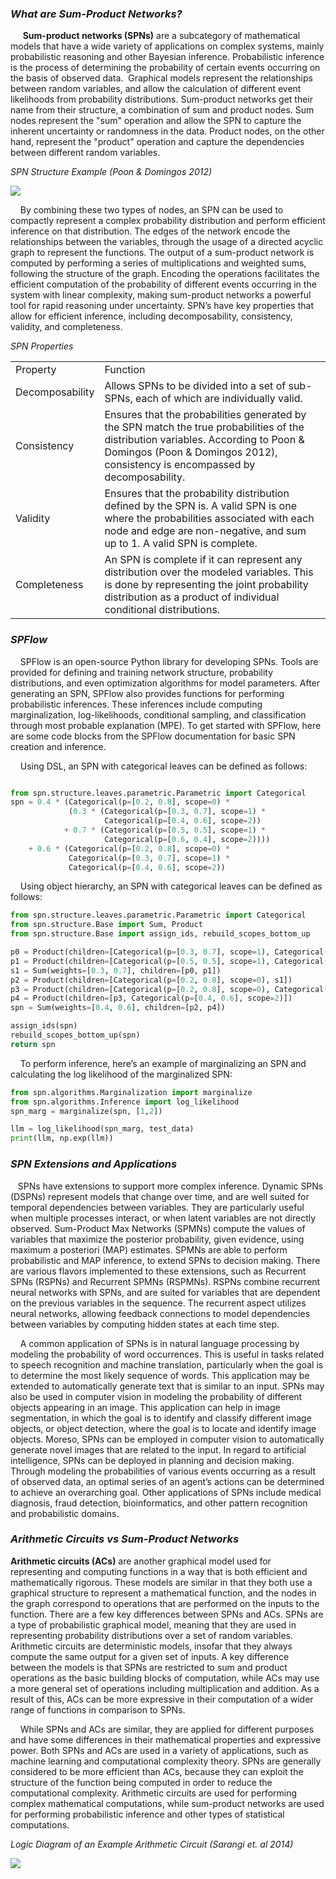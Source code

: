 ### _What are Sum-Product Networks?_

     **Sum-product networks (SPNs)** are a subcategory of mathematical models that have a wide variety of applications on complex systems, mainly probabilistic reasoning and other Bayesian inference. Probabilistic inference is the process of determining the probability of certain events occurring on the basis of observed data.  Graphical models represent the relationships between random variables, and allow the calculation of different event likelihoods from probability distributions. Sum-product networks get their name from their structure, a combination of sum and product nodes. Sum nodes represent the "sum" operation and allow the SPN to capture the inherent uncertainty or randomness in the data. Product nodes, on the other hand, represent the "product" operation and capture the dependencies between different random variables. 

_SPN Structure Example (Poon & Domingos 2012)_

![](https://lh6.googleusercontent.com/X2j2iEcky7x2syfIKyepIoyn3ZJgIAGWm0X0BXqcmht7np5XblGBuvninzu8MMQXsuOA_ZrkTNT6AwQD6Fr__sHgm7dSESqIDhrj-_mDUUdKd98YyP3mEvVcOgZ6vDpyVnj7D_8AbQ_3bHWduU2cLcvA2Aa1S9ZHkVB0-5-tSzcbdSdXMduSENaWRieOeA)

    By combining these two types of nodes, an SPN can be used to compactly represent a complex probability distribution and perform efficient inference on that distribution. The edges of the network encode the relationships between the variables, through the usage of a directed acyclic graph to represent the functions. The output of a sum-product network is computed by performing a series of multiplications and weighted sums, following the structure of the graph. Encoding the operations facilitates the efficient computation of the probability of different events occurring in the system with linear complexity, making sum-product networks a powerful tool for rapid reasoning under uncertainty. SPN’s have key properties that allow for efficient inference, including decomposability, consistency, validity, and completeness.

_SPN Properties_

<table><tbody><tr><td>Property</td><td>Function</td></tr><tr><td>Decomposability</td><td>Allows SPNs to be divided into a set of sub-SPNs, each of which are individually valid.&nbsp;</td></tr><tr><td>Consistency</td><td>Ensures that the probabilities generated by the SPN match the true probabilities of the distribution variables. According to Poon &amp; Domingos (Poon &amp; Domingos 2012), consistency is encompassed by decomposability.</td></tr><tr><td>Validity</td><td>Ensures that the probability distribution defined by the SPN is. A valid SPN is one where the probabilities associated with each node and edge are non-negative, and sum up to 1. A valid SPN is complete.</td></tr><tr><td>Completeness</td><td>An SPN is complete if it can represent any distribution over the modeled variables. This is done by representing the joint probability distribution as a product of individual conditional distributions.&nbsp;</td></tr></tbody></table>

### _SPFlow_

    SPFlow is an open-source Python library for developing SPNs. Tools are provided for defining and training network structure, probability distributions, and even optimization algorithms for model parameters. After generating an SPN, SPFlow also provides functions for performing probabilistic inferences. These inferences include computing marginalization, log-likelihoods, conditional sampling, and classification through most probable explanation (MPE). To get started with SPFlow, here are some code blocks from the SPFlow documentation for basic SPN creation and inference. 

    Using DSL, an SPN with categorical leaves can be defined as follows:

```python

from spn.structure.leaves.parametric.Parametric import Categorical
spn = 0.4 * (Categorical(p=[0.2, 0.8], scope=0) *
             (0.3 * (Categorical(p=[0.3, 0.7], scope=1) *
                     Categorical(p=[0.4, 0.6], scope=2))
            + 0.7 * (Categorical(p=[0.5, 0.5], scope=1) *
                     Categorical(p=[0.6, 0.4], scope=2))))
    + 0.6 * (Categorical(p=[0.2, 0.8], scope=0) *
             Categorical(p=[0.3, 0.7], scope=1) *
             Categorical(p=[0.4, 0.6], scope=2))
```

    Using object hierarchy, an SPN with categorical leaves can be defined as follows:

```python
from spn.structure.leaves.parametric.Parametric import Categorical
from spn.structure.Base import Sum, Product		
from spn.structure.Base import assign_ids, rebuild_scopes_bottom_up

p0 = Product(children=[Categorical(p=[0.3, 0.7], scope=1), Categorical(p=[0.4, 0.6], scope=2)])
p1 = Product(children=[Categorical(p=[0.5, 0.5], scope=1), Categorical(p=[0.6, 0.4], scope=2)])
s1 = Sum(weights=[0.3, 0.7], children=[p0, p1])
p2 = Product(children=[Categorical(p=[0.2, 0.8], scope=0), s1])
p3 = Product(children=[Categorical(p=[0.2, 0.8], scope=0), Categorical(p=[0.3, 0.7], scope=1)])
p4 = Product(children=[p3, Categorical(p=[0.4, 0.6], scope=2)])
spn = Sum(weights=[0.4, 0.6], children=[p2, p4])

assign_ids(spn)
rebuild_scopes_bottom_up(spn)
return spn
```

    To perform inference, here’s an example of marginalizing an SPN and calculating the log likelihood of the marginalized SPN:

```python
from spn.algorithms.Marginalization import marginalize
from spn.algorithms.Inference import log_likelihood
spn_marg = marginalize(spn, [1,2])

llm = log_likelihood(spn_marg, test_data)
print(llm, np.exp(llm))
```

### _SPN Extensions and Applications_

   SPNs have extensions to support more complex inference. Dynamic SPNs (DSPNs) represent models that change over time, and are well suited for temporal dependencies between variables. They are particularly useful when multiple processes interact, or when latent variables are not directly observed. Sum-Product Max Networks (SPMNs) compute the values of variables that maximize the posterior probability, given evidence, using maximum a posteriori (MAP) estimates. SPMNs are able to perform probabilistic and MAP inference, to extend SPNs to decision making. There are various flavors implemented to these extensions, such as Recurrent SPNs (RSPNs) and Recurrent SPMNs (RSPMNs). RSPNs combine recurrent neural networks with SPNs, and are suited for variables that are dependent on the previous variables in the sequence. The recurrent aspect utilizes neural networks, allowing feedback connections to model dependencies between variables by computing hidden states at each time step.  

    A common application of SPNs is in natural language processing by modeling the probability of word occurrences. This is useful in tasks related to speech recognition and machine translation, particularly when the goal is to determine the most likely sequence of words. This application may be extended to automatically generate text that is similar to an input. SPNs may also be used in computer vision in modeling the probability of different objects appearing in an image. This application can help in image segmentation, in which the goal is to identify and classify different image objects, or object detection, where the goal is to locate and identify image objects. Moreso, SPNs can be employed in computer vision to automatically generate novel images that are related to the input. In regard to artificial intelligence, SPNs can be deployed in planning and decision making. Through modeling the probabilities of various events occurring as a result of observed data, an optimal series of an agent’s actions can be determined to achieve an overarching goal. Other applications of SPNs include medical diagnosis, fraud detection, bioinformatics, and other pattern recognition and probabilistic domains.

### _Arithmetic Circuits vs Sum-Product Networks_

 **Arithmetic circuits (ACs)** are another graphical model used for representing and computing functions in a way that is both efficient and mathematically rigorous. These models are similar in that they both use a graphical structure to represent a mathematical function, and the nodes in the graph correspond to operations that are performed on the inputs to the function. There are a few key differences between SPNs and ACs. SPNs are a type of probabilistic graphical model, meaning that they are used in representing probability distributions over a set of random variables. Arithmetic circuits are deterministic models, insofar that they always compute the same output for a given set of inputs. A key difference between the models is that SPNs are restricted to sum and product operations as the basic building blocks of computation, while ACs may use a more general set of operations including multiplication and addition. As a result of this, ACs can be more expressive in their computation of a wider range of functions in comparison to SPNs. 

    While SPNs and ACs are similar, they are applied for different purposes and have some differences in their mathematical properties and expressive power. Both SPNs and ACs are used in a variety of applications, such as machine learning and computational complexity theory. SPNs are generally considered to be more efficient than ACs, because they can exploit the structure of the function being computed in order to reduce the computational complexity. Arithmetic circuits are used for performing complex mathematical computations, while sum-product networks are used for performing probabilistic inference and other types of statistical computations.

 _Logic Diagram of an Example Arithmetic Circuit (Sarangi et. al 2014)_

![](https://lh6.googleusercontent.com/UQrIPC4gDao206VIppgcqGFM9Ojsrt62tEUl2neNkP4up_cK22LgiVrliexgx9zzAgkHsI9C4QrrTRHKwZhIBV-AfJECFxLr5jMlPgyHSFTi_j5jzYMxQovkDyt460upIK71Uy9-h-L2HeJvvS3L6VV0BdFBQ_slqD-bsNT1AN8_9iTo93cZ5ogWXNA2Sw)
